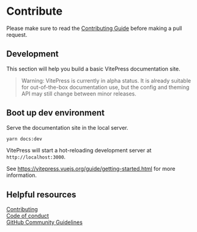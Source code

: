 # Contribute

Please make sure to read the [Contributing Guide](https://github.com/soramitsukhmer/frontend-handbook/blob/main/CONTRIBUTING.md) before making a pull request.

## Development

This section will help you build a basic VitePress documentation site.

> Warning:
> VitePress is currently in alpha status. It is already suitable for out-of-the-box documentation use, but the config and theming API may still change between minor releases.

## Boot up dev environment

Serve the documentation site in the local server.

```sh
yarn docs:dev
```

VitePress will start a hot-reloading development server at `http://localhost:3000`.

See https://vitepress.vuejs.org/guide/getting-started.html for more information.

## Helpful resources

[Contributing](https://github.com/soramitsukhmer/frontend-handbook/blob/main/CONTRIBUTING.md)  
[Code of conduct](https://github.com/soramitsukhmer/frontend-handbook/blob/main/CODE_OF_CONDUCT.md)  
[GitHub Community Guidelines](https://docs.github.com/articles/github-community-guidelines)   

